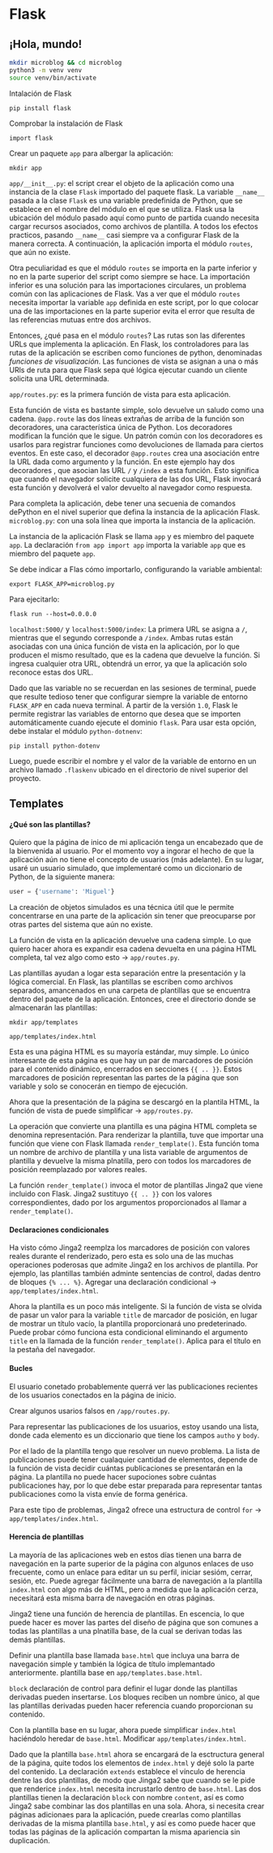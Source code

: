 # Flask

## ¡Hola, mundo!
```sh
mkdir microblog && cd microblog
python3 -m venv venv
source venv/bin/activate
```
Intalación de Flask

    pip install flask

Comprobar la instalación de Flask

    import flask

Crear un paquete `app` para albergar la aplicación:

    mkdir app

`app/__init__.py`: el script crear el objeto de la aplicación como una instancia de la clase
`Flask` importado del paquete flask. La variable `__name__` pasada a la clase `Flask` es una
variable predefinida de Python, que se establece en el nombre del módulo en el que se utiliza.
Flask usa la ubicación del módulo pasado aquí como punto de partida cuando necesita cargar
recursos asociados, como archivos de plantilla. A todos los efectos practicos, pasando
`__name__` casi siempre va a configurar Flask de la manera correcta. A continuación, la
aplicación importa el módulo `routes`, que aún no existe.

Otra peculiaridad es que el módulo `routes` se importa en la parte inferior y no en la parte
superior del script como siempre se hace. La importación inferior es una solución para las
importaciones circulares, un problema común con las aplicaciones de Flask. Vas a ver que
el módulo `routes` necesita importar la variable `app` definida en este script, por lo que
colocar una de las importaciones en la parte superior evita el error que resulta de las
referencias mutuas entre dos archivos.

Entonces, ¿qué pasa en el módulo `routes`? Las rutas son las diferentes URLs que implementa la
aplicación. En Flask, los controladores para las rutas de la aplicación se escriben como
funciones de python, denominadas *funciones de visualización*. Las funciones de vista se
asignan a una o más URls de ruta para que Flask sepa qué lógica ejecutar cuando un cliente
solicita una URL determinada.

`app/routes.py`: es la primera función de vista para esta aplicación.

Esta función de vista es bastante simple, solo devuelve un saludo como una cadena.
`@app.route` las dos líneas extrañas de arriba de la función son decoradores, una
característica única de Python. Los decoradores modifican la función que le sigue. Un
patrón común con los decoradores es usarlos para registrar funciones como devoluciones de
llamada para ciertos eventos. En este caso, el decorador `@app.routes` crea una
asociación entre la URL dada como argumento y la función. En este ejemplo hay dos decoradores
, que asocian las URL `/` y `/index` a esta función. Esto significa que cuando el navegador
solicite cualquiera de las dos URL, Flask invocará esta función y devolverá el valor
devuelto al navegador como respuesta.

Para completa la aplicación, debe tener una secuenia de comandos dePython en el nivel
superior que defina la instancia de la aplicación Flask. `microblog.py`: con una sola línea
que importa la instancia de la aplicación.

La instancia de la aplicación Flask se llama `app` y es miembro del paquete `app`. La
declaración `from app import app` importa la variable `app` que es miembro del paquete `app`.

Se debe indicar a Flas cómo importarlo, configurando la variable ambiental:

    export FLASK_APP=microblog.py

Para ejecitarlo:

    flask run --host=0.0.0.0

`localhost:5000/` y `localhost:5000/index`: La primera URL se asigna a `/`, mientras que el
segundo corresponde a `/index`. Ambas rutas están asociadas con una única función de vista
en la aplicación, por lo que producen el mismo resultado, que es la cadena que devuelve
la función. Si ingresa cualquier otra URL, obtendrá un error, ya que la aplicación
solo reconoce estas dos URL.

Dado que las variable no se recuerdan en las sesiones de terminal, puede que resulte
tedioso tener que configurar siempre la variable de entorno `FLASK_APP` en cada
nueva terminal. A partir de la versión `1.0`, Flask le permite registrar las variables
de entorno que desea que se importen automáticamente cuando ejecute el dominio `flask`.
Para usar esta opción, debe instalar el módulo `python-dotnenv`:

    pip install python-dotenv

Luego, puede escribir el nombre y el valor de la variable de entorno en un archivo
llamado `.flaskenv` ubicado en el directorio de nivel superior del proyecto.

## Templates
#### ¿Qué son las plantillas?
Quiero que la página de inico de mi aplicación tenga un encabezado que de la bienvenida
al usuario. Por el momento voy a ingorar el hecho de que la aplicación aún no tiene
el concepto de usuarios (más adelante). En su lugar, usaré un usuario simulado, que
implementaré como un diccionario de Python, de la siguiente manera:
```py
user = {'username': 'Miguel'}
```
La creación de objetos simulados es una técnica útil que le permite concentrarse en
una parte de la aplicación sin tener que preocuparse por otras partes del sistema que
aún no existe.

La función de vista en la aplicación devuelve una cadena simple. Lo que quiero hacer
ahora es expandir esa cadena devuelta en una página HTML completa, tal vez algo
como esto -> `app/routes.py`.

Las plantillas ayudan a logar esta separación entre la presentación y la lógica
comercial. En Flask, las plantillas se escriben como archivos separados, amancenados
en una carpeta de plantillas que se encuentra dentro del paquete de la aplicación.
Entonces, cree el directorio donde se almacenarán las plantillas:

    mkdir app/templates

`app/templates/index.html`

Esta es una página HTML es su mayoría estándar, muy simple. Lo único interesante de
esta página es que hay un par de marcadores de posición para el contenido dinámico,
encerrados en secciones `{{ .. }}`. Estos marcadores de posición representan las
partes de la página que son variable y solo se conocerán en tiempo de ejecución.

Ahora que la presentación de la página se descargó en la plantila HTML, la función
de vista de puede simplificar -> `app/routes.py`.

La operación que convierte una plantilla es una página HTML completa se denomina
representación. Para renderizar la plantilla, tuve que importar una función que viene
con Flask llamada `render_template()`. Esta función toma un nombre de archivo de plantilla
y una lista variable de argumentos de plantilla y devuelve la misma plnatilla, pero
con todos los marcadores de posición reemplazado por valores reales.

La función `render_template()` invoca el motor de plantillas Jinga2 que viene incluido
con Flask. Jinga2 sustituyo `{{ .. }}` con los valores correspondientes, dado por los
argumentos proporcionados al llamar a `render_template()`.

#### Declaraciones condicionales
Ha visto cómo Jinga2 reemplza los marcadores de posición con valores reales durante
el renderizado, pero esta es solo una de las muchas operaciones poderosas que admite
Jinga2 en los archivos de plantilla. Por ejemplo, las plantillas también adminte
sentencias de control, dadas dentro de bloques `{% ... %}`. Agregar una declaración
condicional -> `app/templates/index.html`.

Ahora la plantilla es un poco más inteligente. Si la función de vista se olvida de pasar
un valor para la variable `title` de marcador de posición, en lugar de mostrar un título
vacío, la plantilla proporcionará uno predeterinado. Puede probar cómo funciona esta
condicional eliminando el argumento `title` en la llamada de la función 
`render_template()`. Aplica para el título en la pestaña del navegador.

#### Bucles
El usuario conetado probablemente querrá ver las publicaciones recientes de los
usuarios conectados en la página de inicio.

Crear algunos usarios falsos en `/app/routes.py`.

Para representar las publicaciones de los usuarios, estoy usando una lista, donde cada
elemento es un diccionario que tiene los campos `autho` y `body`.

Por el lado de la plantilla tengo que resolver un nuevo problema. La lista de
publicaciones puede tener cualaquier cantidad de elementos, depende de la función de
vista decidir cuántas publicaciones se presentarán en la página. La plantilla no puede
hacer supociones sobre cuántas publicaciones hay, por lo que debe estar preparada
para representar tantas publicaciones como la vista envíe de forma genérica.

Para este tipo de problemas, Jinga2 ofrece una estructura de control `for`
-> `app/templates/index.html`.

#### Herencia de plantillas
La mayoría de las aplicaciones web en estos días tienen una barra de navegación en la
parte superior de la página con algunos enlaces de uso frecuente, como un enlace para   editar un su perfil, iniciar sesióm, cerrar, sesión, etc. Puede agregar fácilmente
una barra de navegación a la plantilla `index.html` con algo más de HTML, pero a medida
que la aplicación cerza, necesitará esta misma barra de navegación en otras páginas.

Jinga2 tiene una función de herencia de plantillas. En escencia, lo que puede hacer es
mover las partes del diseño de página que son comunes a todas las plantillas a una
plnatilla base, de la cual se derivan todas las demás plantillas.

Definir una plantilla base llamada `base.html` que incluya una barra de navegación simple
y también la lógica de título implemantado anteriormente. plantilla base en
`app/templates.base.html`.

`block` declaración de control para definir el lugar donde las plantillas derivadas
pueden insertarse. Los bloques reciben un nombre único, al que las plantillas derivadas
pueden hacer referencia cuando proporcionan su contenido.

Con la plantilla base en su lugar, ahora puede simplificar `index.html` haciéndolo
heredar de `base.html`. Modificar `app/templates/index.html`.

Dado que la plantilla `base.html` ahora se encargará de la esctructura general de la
página, quite todos los elementos de `index.html` y dejé solo la parte del contenido.
La declaración `extends` establece el vínculo de herencia dentre las dos plantillas,
de modo que Jinga2 sabe que cuando se le pide que renderice `index.html` necesita
incrustarlo dentro de `base.html`. Las dos plantillas tienen la declaración
`block` con nombre `content`, así es como Jinga2 sabe combinar las dos plantillas en
una sola. Ahora, si necesita crear páginas adicionaes para la aplicación, puede
crearlas como plantillas derivadas de la misma plantilla `base.html`, y así es como
puede hacer que todas las páginas de la aplicación compartan la misma apariencia sin
duplicación.

